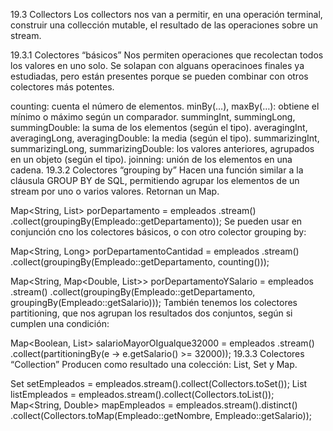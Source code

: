 19.3 Collectors
Los collectors nos van a permitir, en una operación terminal, construir una collección mutable, el resultado de las operaciones sobre un stream.

19.3.1 Colectores “básicos”
Nos permiten operaciones que recolectan todos los valores en uno solo. Se solapan con alguans operacinoes finales ya estudiadas, pero están presentes porque se pueden combinar con otros colectores más potentes.

counting: cuenta el número de elementos.
minBy(…), maxBy(…): obtiene el mínimo o máximo según un comparador.
summingInt, summingLong, summingDouble: la suma de los elementos (según el tipo).
averagingInt, averagingLong, averagingDouble: la media (según el tipo).
summarizingInt, summarizingLong, summarizingDouble: los valores anteriores, agrupados en un objeto (según el tipo).
joinning: unión de los elementos en una cadena.
19.3.2 Colectores “grouping by”
Hacen una función similar a la cláusula GROUP BY de SQL, permitiendo agrupar los elementos de un stream por uno o varios valores. Retornan un Map.

Map<String, List<Empleado>> porDepartamento =
   empleados
     .stream()
     .collect(groupingBy(Empleado::getDepartamento));
Se pueden usar en conjunción cno los colectores básicos, o con otro colector grouping by:

Map<String, Long> porDepartamentoCantidad =
   empleados
      .stream()
      .collect(groupingBy(Empleado::getDepartamento, counting()));

Map<String, Map<Double, List<Empleado>>> porDepartamentoYSalario =
   empleados
     .stream()
     .collect(groupingBy(Empleado::getDepartamento, groupingBy(Empleado::getSalario)));
También tenemos los colectores partitioning, que nos agrupan los resultados dos conjuntos, según si cumplen una condición:

Map<Boolean, List<Empleado>> salarioMayorOIgualque32000 =
   empleados
     .stream()
     .collect(partitioningBy(e -> e.getSalario() >= 32000));
19.3.3 Colectores “Collection”
Producen como resultado una colección: List, Set y Map.

Set<Empleado> setEmpleados = empleados.stream().collect(Collectors.toSet());
List<Empleado> listEmpleados = empleados.stream().collect(Collectors.toList());
Map<String, Double> mapEmpleados = empleados.stream().distinct()
                .collect(Collectors.toMap(Empleado::getNombre, Empleado::getSalario));